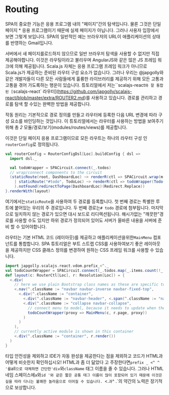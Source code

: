 # Routing

SPA의 중요한 기능은 응용 프로그램 내의 "페이지"간의 탐색입니다. 물론 그것은 단일 페이지 * 응용 프로그램이기 때문에 실제 페이지가 아닙니다.
그러나 사용자 입장에서 보면 그렇게 보입니다. SPA의 일반적인 예는 브라우저의 URL이 애플리케이션의 상태를 반영하는 Gmail입니다.

서버에서 새 페이지를로드하지 않으므로 일반 브라우저 탐색을 사용할 수 없지만 직접 제공해야합니다. 이것은 라우팅이라고 불리우며 AngularJS와 같은 많은 JS 프레임 워크에 의해 제공됩니다. Scala.js 자체는 응용 프로그램 프레임 워크가 아니므로 Scala.js가 제공하는 준비된 라우터 구성 요소가 없습니다. 그러나 우리는 @japgolly와 같은 개발자들이 다른 모든 사람들에게 훌륭한 라이브러리를 제공하기 위해 모든 고통과 고통을 겪어 가도록하는 행운이 있습니다. 튜토리얼에서 저는``scalajs-react`와 잘 통합 된 [`scalajs-react` 라우터](https://github.com/japgolly/scalajs-react/blob/master/extra/ROUTER2.md)를 사용하고 있습니다. 경로를 관리하고 경로를 탐색 할 수있는 완벽한 방법을 제공합니다.

작동 원리는 기본적으로 경로 정의를 만들고 라우터에 등록한 다음 URL 변경에 따라 구성 요소를 바인딩하는 것입니다. 이 튜토리얼에서는 라우터를 사용하는 방법을 보여주기 위해 총 *2* 모듈/경로/보기(modules/routes/views)를 제공합니다.

이것은 단일 페이지 응용 프로그램이므로 모든 라우트는 하나의 라우터 구성 인 `routerConfig`로 정의됩니다.

```scala
val routerConfig = RouterConfigDsl[Loc].buildConfig { dsl =>
  import dsl._

  val todoWrapper = SPACircuit.connect(_.todos)
  // wrap/connect components to the circuit
  (staticRoute(root, DashboardLoc) ~> renderR(ctl => SPACircuit.wrap(m => m)(proxy => Dashboard(ctl, proxy)))
    | staticRoute("#todo", TodoLoc) ~> renderR(ctl => todoWrapper(Todo(_)))
    ).notFound(redirectToPage(DashboardLoc)(Redirect.Replace))
}.renderWith(layout)
```

여기에서는`staticRoute`을 사용하여 두 경로를 등록합니다. 첫 번째 경로는 특별한 루트에 붙어있는 우리의 주 경로입니다. 두 번째 경로는`# todo` 경로에 첨부됩니다. 마지막으로 일치하지 않는 경로가 있으면 대시 보드로 리디렉션됩니다. 해시가없는 "깨끗한"경로를 사용할 수도 있지만 하위 경로가 정의되어 있어도 서버가 올바른 내용을 서버에 준비 할 수 있어야합니다.

라우터는 기본 HTML 코드 (레이아웃)를 제공하고 애플리케이션을위한`MainMenu` 컴포넌트를 통합합니다. SPA 튜토리얼은 부트 스트랩 CSS를 사용하여보기 좋은 레이아웃을 제공하지만 CSS 클래스 정의를 변경하여 원하는 CSS 프레임 워크를 사용할 수 있습니다.

```scala
import japgolly.scalajs.react.vdom.prefix_<^._
val todoCountWrapper = SPACircuit.connect(_.todos.map(_.items.count(!_.completed)).toOption)
def layout(c: RouterCtl[Loc], r: Resolution[Loc]) = {
  <.div(
    // here we use plain Bootstrap class names as these are specific to the top level layout defined here
    <.nav(^.className := "navbar navbar-inverse navbar-fixed-top",
      <.div(^.className := "container",
        <.div(^.className := "navbar-header", <.span(^.className := "navbar-brand", "SPA Tutorial")),
        <.div(^.className := "collapse navbar-collapse",
          // connect menu to model, because it needs to update when the number of open todos changes
          todoCountWrapper(proxy => MainMenu(c, r.page, proxy))
        )
      )
    ),
    // currently active module is shown in this container
    <.div(^.className := "container", r.render())
  )
}
```

타입 안전성을 제외하고 IDE가 자동 완성을 제공한다는 점을 제외하고 코드가 HTML과 어떻게 비슷한지 확인하십시오! HTML과 좀 더 닮았다 고 주장한다면`prefix _ <^ ^ '를`all`으로 대체하면 간단한'div`와`className` 태그 이름을 줄 수 있습니다. 그러나 HTML 네임 스페이스에`a`와`id '와 같은 짧은 공통 태그 이름이 많이 포함되어 있기 때문에 이것은 길을 따라 다니는 불쾌한 놀라움으로 이어질 수 있습니다. `<.`과`^ .`의 약간의 노력은 장기적으로 보상합니다.

